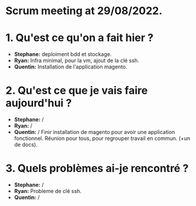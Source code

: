 # Scrum meeting at 29/08/2022.

# 1. Qu'est ce qu'on a fait hier ?
* **Stephane:** deploiment bdd et stockage.
* **Ryan:** Infra minimal, pour la vm, ajout de la clé ssh.
* **Quentin:** Installation de l'application magento.


# 2. Qu'est ce que je vais faire aujourd'hui ?
* **Stephane:** /
* **Ryan:** /
* **Quentin:** /
Finir installation de magento pour avoir une application fonctionnel.
Réunion pour tous, pour regrouper travail en commun. (+un de docs).

# 3. Quels problèmes ai-je rencontré ?
* **Stephane:** /
* **Ryan:** Probleme de clé ssh.
* **Quentin:** /
